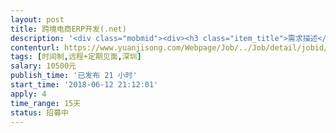```yaml
---                
layout: post       
title: 跨境电商ERP开发(.net)           
description: '<div class="mobmid"><div><h3 class="item_title">需求描述</h3><p>一、开发者的语言技能要求<br/>ASP.NET MVC   C#   Bootstrap   JQuery<br/> <br/>二、需求描述<br/>我们在外贸平台上销售产品，需要一个管理系统（ERP）来帮我们管理产品，需要大致有以下功能：<br/>一般管理系统的基本功能：<br/>	用户管理、登录、权限管理、系统日志管理<br/>产品开发管理<br/>	待开发产品的基本数据管理，包含参数，图片；<br/>	开发产品的基本状态变迁；<br/>	支持开发人员和审核人员对产品做基本的评论；<br/>产品数据的管理<br/>	产品的基本参数、产品的图片管理，产品的状态变迁；<br/>	完成产品刊登的制作（标题、关键词等的数据管理），并实现通过我们的ERP刊登到外贸平台（支持Amazon、eBay即可）<br/> <br/>三、人才要求<br/>	要求使用ASP.NET MVC技术，C#语言，使用Bootstrap + JQuery完成界面（普普通通的界面即可，不需要绚丽）；<br/> <br/>	我们会给到您一个前端的ERP界面模版，您参考模版完成UI即可；<br/>	我们提供简单的数据访问层组件，以及其他一些基础库方便您开发。<br/>	一般情况下，我们也会定义好模型，您按照我们的约定需求完成编码就行，简单的来说，不需要您花太多时间去理解我们的需求，您做好编码即可。<br/> <br/>四、参考产品<br/>	市面上成熟的ERP软件有易仓、通途等可作参考，但是我们自用的系统，比商用的会简单和简化很多。<br/>合作方式<br/>	最初，希望您能驻场开发（可以下班后或者周六日），我们按时间制计算报酬（前期双方需求都不明确的情况下，相信时间制对您更有保障，同时，希望驻场是为了前期双方更好的沟通）。后期大家合作熟练了，需求明确了，您远程工作驻场工作均可，按时间制按项目制也均可。<br/>        平台里填写的总工时和日薪预估其实不太准确，实际要做的需求也可能更多，相信我们合作好了可以作进一步沟通。</p></div><!--info end--></div>'     
contenturl: https://www.yuanjisong.com/Webpage/Job/../Job/detail/jobid/101567      
tags: [时间制,远程+定期见面,深圳]            
salary: 10500元          
publish_time: '已发布 21 小时'         
start_time: '2018-06-12 21:12:01'           
apply: 4                   
time_range: 15天              
status: 招募中                  
---                 
```

